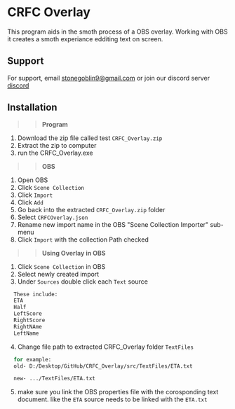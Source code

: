 
# CRFC Overlay

This program aids in the smoth process of a OBS overlay.
Working with OBS it creates a smoth experiance edditing text on screen.

## Support

For support, email stonegoblin9@gmail.com or join our discord server [discord](discord.seam-co.net.)


## Installation

>>**Program**
1. Download the zip file called test `CRFC_Overlay.zip`
2. Extract the zip to computer
3. run the CRFC_Overlay.exe
&nbsp;
>>**OBS**
1. Open OBS
2. Click `Scene Collection`
3. Click `Import`
4. Click `Add`
5. Go back into the extracted `CRFC_Overlay.zip` folder
6. Select `CRFCOverlay.json`
7. Rename new import name in the OBS "Scene Collection Importer" sub-menu
7. Click `Import` with the collection Path checked
&nbsp;
>>**Using Overlay in OBS**
1. Click `Scene Collection` in OBS
2. Select newly created import
3. Under `Sources` double click each `Text` source
```bash
  These include:
  ETA
  Half
  LeftScore
  RightScore
  RightNAme
  LeftName
```
4. Change file path to extracted CRFC_Overlay folder `TextFiles`
```bash
  for example:
  old- D:/Desktop/GitHub/CRFC_Overlay/src/TextFiles/ETA.txt

  new- .../TextFiles/ETA.txt
```
5. make sure you link the OBS properties file with the corosponding text document. like the `ETA` source needs to be linked with the `ETA.txt`
